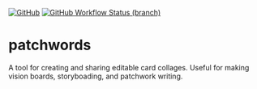 [![GitHub](https://img.shields.io/github/license/drcarpio/patchwords)](https://img.shields.io/github/license/drcarpio/patchwords)
[![GitHub Workflow Status (branch)](https://img.shields.io/github/workflow/status/drcarpio/patchwords/CI/master)](https://img.shields.io/github/workflow/status/drcarpio/patchwords/CI/master)


# patchwords
A tool for creating and sharing editable card collages. Useful for making vision boards, storyboading, and patchwork writing. 
